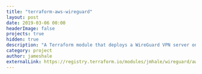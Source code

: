 ```yaml
---
title: "terraform-aws-wireguard"
layout: post
date: 2019-03-06 00:00
headerImage: false
projects: true
hidden: true
description: "A Terraform module that deploys a WireGuard VPN server on AWS."
category: project
author: jameshale
externalLink: https://registry.terraform.io/modules/jmhale/wireguard/aws/
---
```

